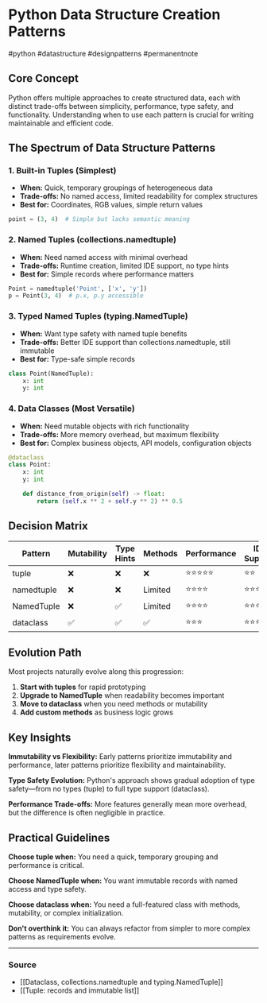 # Python Data Structure Creation Patterns
#python #datastructure #designpatterns #permanentnote

## Core Concept

Python offers multiple approaches to create structured data, each with distinct trade-offs between simplicity, performance, type safety, and functionality. Understanding when to use each pattern is crucial for writing maintainable and efficient code.

## The Spectrum of Data Structure Patterns

### 1. Built-in Tuples (Simplest)
- **When:** Quick, temporary groupings of heterogeneous data
- **Trade-offs:** No named access, limited readability for complex structures
- **Best for:** Coordinates, RGB values, simple return values

```python
point = (3, 4)  # Simple but lacks semantic meaning
```

### 2. Named Tuples (collections.namedtuple)
- **When:** Need named access with minimal overhead
- **Trade-offs:** Runtime creation, limited IDE support, no type hints
- **Best for:** Simple records where performance matters

```python
Point = namedtuple('Point', ['x', 'y'])
p = Point(3, 4)  # p.x, p.y accessible
```

### 3. Typed Named Tuples (typing.NamedTuple)
- **When:** Want type safety with named tuple benefits
- **Trade-offs:** Better IDE support than collections.namedtuple, still immutable
- **Best for:** Type-safe simple records

```python
class Point(NamedTuple):
    x: int
    y: int
```

### 4. Data Classes (Most Versatile)
- **When:** Need mutable objects with rich functionality
- **Trade-offs:** More memory overhead, but maximum flexibility
- **Best for:** Complex business objects, API models, configuration objects

```python
@dataclass
class Point:
    x: int
    y: int

    def distance_from_origin(self) -> float:
        return (self.x ** 2 + self.y ** 2) ** 0.5
```

## Decision Matrix

| Pattern | Mutability | Type Hints | Methods | Performance | IDE Support |
|---------|------------|------------|---------|-------------|-------------|
| tuple | ❌ | ❌ | ❌ | ⭐⭐⭐⭐⭐ | ⭐⭐ |
| namedtuple | ❌ | ❌ | Limited | ⭐⭐⭐⭐ | ⭐⭐⭐ |
| NamedTuple | ❌ | ✅ | Limited | ⭐⭐⭐⭐ | ⭐⭐⭐⭐ |
| dataclass | ✅ | ✅ | ✅ | ⭐⭐⭐ | ⭐⭐⭐⭐⭐ |

## Evolution Path

Most projects naturally evolve along this progression:

1. **Start with tuples** for rapid prototyping
2. **Upgrade to NamedTuple** when readability becomes important
3. **Move to dataclass** when you need methods or mutability
4. **Add custom methods** as business logic grows

## Key Insights

**Immutability vs Flexibility:** Early patterns prioritize immutability and performance, later patterns prioritize flexibility and maintainability.

**Type Safety Evolution:** Python's approach shows gradual adoption of type safety—from no types (tuple) to full type support (dataclass).

**Performance Trade-offs:** More features generally mean more overhead, but the difference is often negligible in practice.

## Practical Guidelines

**Choose tuple when:** You need a quick, temporary grouping and performance is critical.

**Choose NamedTuple when:** You want immutable records with named access and type safety.

**Choose dataclass when:** You need a full-featured class with methods, mutability, or complex initialization.

**Don't overthink it:** You can always refactor from simpler to more complex patterns as requirements evolve.

---

### Source

- [[Dataclass, collections.namedtuple and typing.NamedTuple]]
- [[Tuple: records and immutable list]]
